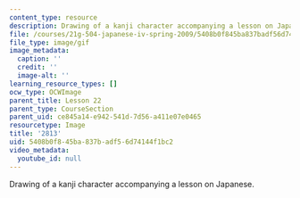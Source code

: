```yaml
---
content_type: resource
description: Drawing of a kanji character accompanying a lesson on Japanese.
file: /courses/21g-504-japanese-iv-spring-2009/5408b0f845ba837badf56d74144f1bc2_2813.gif
file_type: image/gif
image_metadata:
  caption: ''
  credit: ''
  image-alt: ''
learning_resource_types: []
ocw_type: OCWImage
parent_title: Lesson 22
parent_type: CourseSection
parent_uid: ce845a14-e942-541d-7d56-a411e07e0465
resourcetype: Image
title: '2813'
uid: 5408b0f8-45ba-837b-adf5-6d74144f1bc2
video_metadata:
  youtube_id: null
---
```

Drawing of a kanji character accompanying a lesson on Japanese.